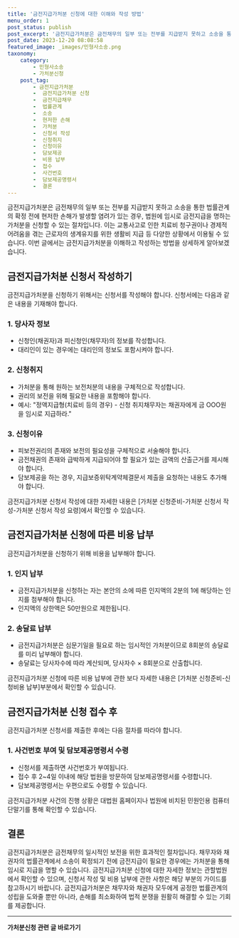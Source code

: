 ```yaml
---
title: '금전지급가처분 신청에 대한 이해와 작성 방법'
menu_order: 1
post_status: publish
post_excerpt: '금전지급가처분은 금전채무의 일부 또는 전부를 지급받지 못하고 소송을 통한 법률관계의 확정 전에 현저한 손해가 발생할 염려가 있는 경우, 법원에 임시로 금전지급을 명하는 가처분을 신청할 수 있는 절차입니다. 이는 교통사고로 인한 치료비 청구권이나 경제적 어려움을 겪는 근로자의 생계유지를 위한 생활비 지급 등 다양한 상황에서 이용될 수 있습니다. 이번 글에서는 금전지급가처분을 이해하고 작성하는 방법을 상세하게 알아보겠습니다.'
post_date: 2023-12-20 08:08:58
featured_image: _images/민형사소송.png
taxonomy:
    category:
        - 민형사소송
        - 가처분신청
    post_tag:
        - 금전지급가처분
        -  금전지급가처분 신청
        -  금전지급채무
        -  법률관계
        -  소송
        -  현저한 손해
        -  가처분
        -  신청서 작성
        -  신청취지
        -  신청이유
        -  담보제공
        -  비용 납부
        -  접수
        -  사건번호
        -  담보제공명령서
        -  결론
---
```



금전지급가처분은 금전채무의 일부 또는 전부를 지급받지 못하고 소송을 통한 법률관계의 확정 전에 현저한 손해가 발생할 염려가 있는 경우, 법원에 임시로 금전지급을 명하는 가처분을 신청할 수 있는 절차입니다. 이는 교통사고로 인한 치료비 청구권이나 경제적 어려움을 겪는 근로자의 생계유지를 위한 생활비 지급 등 다양한 상황에서 이용될 수 있습니다. 이번 글에서는 금전지급가처분을 이해하고 작성하는 방법을 상세하게 알아보겠습니다.

## 금전지급가처분 신청서 작성하기
금전지급가처분을 신청하기 위해서는 신청서를 작성해야 합니다. 신청서에는 다음과 같은 내용을 기재해야 합니다.

### 1. 당사자 정보
- 신청인(채권자)과 피신청인(채무자)의 정보를 작성합니다.
- 대리인이 있는 경우에는 대리인의 정보도 포함시켜야 합니다.

### 2. 신청취지
- 가처분을 통해 원하는 보전처분의 내용을 구체적으로 작성합니다.
- 권리의 보전을 위해 필요한 내용을 포함해야 합니다.
- 예시: "정액지급형(치료비 등의 경우) - 신청 취지채무자는 채권자에게 금 ΟΟΟ원을 임시로 지급하라."

### 3. 신청이유
- 피보전권리의 존재와 보전의 필요성을 구체적으로 서술해야 합니다.
- 금전채권의 존재와 급박하게 지급되어야 할 필요가 있는 금액의 산출근거를 제시해야 합니다.
- 담보제공을 하는 경우, 지급보증위탁계약체결문서 제출을 요청하는 내용도 추가해야 합니다.

금전지급가처분 신청서 작성에 대한 자세한 내용은 [가처분 신청준비-가처분 신청서 작성-가처분 신청서 작성 요령]에서 확인할 수 있습니다.

## 금전지급가처분 신청에 따른 비용 납부
금전지급가처분을 신청하기 위해 비용을 납부해야 합니다.

### 1. 인지 납부
- 금전지급가처분을 신청하는 자는 본안의 소에 따른 인지액의 2분의 1에 해당하는 인지를 첨부해야 합니다.
- 인지액의 상한액은 50만원으로 제한됩니다.

### 2. 송달료 납부
- 금전지급가처분은 심문기일을 필요로 하는 임시적인 가처분이므로 8회분의 송달료를 미리 납부해야 합니다.
- 송달료는 당사자수에 따라 계산되며, 당사자수 × 8회분으로 산출합니다.

금전지급가처분 신청에 따른 비용 납부에 관한 보다 자세한 내용은 [가처분 신청준비-신청비용 납부]부분에서 확인할 수 있습니다.

## 금전지급가처분 신청 접수 후
금전지급가처분 신청서를 제출한 후에는 다음 절차를 따라야 합니다.

### 1. 사건번호 부여 및 담보제공명령서 수령
- 신청서를 제출하면 사건번호가 부여됩니다.
- 접수 후 2~4일 이내에 해당 법원을 방문하여 담보제공명령서를 수령합니다.
- 담보제공명령서는 우편으로도 수령할 수 있습니다.

금전지급가처분 사건의 진행 상황은 대법원 홈페이지나 법원에 비치된 민원인용 컴퓨터 단말기를 통해 확인할 수 있습니다.

## 결론
금전지급가처분은 금전채무의 일시적인 보전을 위한 효과적인 절차입니다. 채무자와 채권자의 법률관계에서 소송이 확정되기 전에 금전지급이 필요한 경우에는 가처분을 통해 임시로 지급을 명할 수 있습니다. 금전지급가처분 신청에 대한 자세한 정보는 관할법원에서 확인할 수 있으며, 신청서 작성 및 비용 납부에 관한 사항은 해당 부분의 가이드를 참고하시기 바랍니다. 금전지급가처분은 채무자와 채권자 모두에게 공정한 법률관계의 성립을 도와줄 뿐만 아니라, 손해를 최소화하여 법적 분쟁을 원활히 해결할 수 있는 기회를 제공합니다.
<!-- wp:separator -->
<hr class="wp-block-separator has-alpha-channel-opacity"/>
<!-- /wp:separator -->

<!-- wp:group {"backgroundColor":"base","layout":{"type":"constrained"}} -->
<div class="wp-block-group has-base-background-color has-background"><!-- wp:paragraph {"align":"center","fontSize":"medium"} -->
<p class="has-text-align-center has-large-font-size"><strong>가처분신청 관련 글 바로가기</strong></p>
<!-- /wp:paragraph -->


<!-- wp:latest-posts
{"categories":[{"id":14597,"count":19,"description":"","link":"https://uknowlaw.com/category/%ea%b0%80%ec%b2%98%eb%b6%84%ec%8b%a0%ec%b2%ad/","name":"가처분신청","slug":"가처분신청","taxonomy":"category","parent":0,"meta":[],"_links":{"self":[{"href":"https://uknowlaw.com/wp-json/wp/v2/categories/14597"}],"collection":[{"href":"https://uknowlaw.com/wp-json/wp/v2/categories"}],"about":[{"href":"https://uknowlaw.com/wp-json/wp/v2/taxonomies/category"}],"wp:post_type":[{"href":"https://uknowlaw.com/wp-json/wp/v2/posts?categories=14597"}],"curies":[{"name":"wp","href":"https://api.w.org/{rel}","templated":true}]}}],"postsToShow":100,"excerptLength":28,"postLayout":"grid","columns":2,"featuredImageAlign":"left","featuredImageSizeSlug":"large","fontSize":"small"} /--></div>
<!-- /wp:group -->